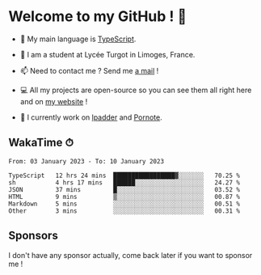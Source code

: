 # Welcome to my GitHub ! 🌃

- 🔭 My main language is [TypeScript](https://www.typescriptlang.org/).

- 🌱 I am a student at Lycée Turgot in Limoges, France.

- 📫 Need to contact me ? Send me <a href="mailto:mikkel@milescode.dev">a mail</a> !

- 💻 All my projects are open-source so you can see them all right here and on <a href="https://www.vexcited.ml">my website</a> !

- 👀 I currently work on [lpadder](https://github.com/Vexcited/lpadder) and [Pornote](https://github.com/Vexcited/Pornote).

## WakaTime ⏱

<!--START_SECTION:waka-->

```text
From: 03 January 2023 - To: 10 January 2023

TypeScript   12 hrs 24 mins  █████████████████▓░░░░░░░   70.25 %
sh           4 hrs 17 mins   ██████░░░░░░░░░░░░░░░░░░░   24.27 %
JSON         37 mins         █░░░░░░░░░░░░░░░░░░░░░░░░   03.52 %
HTML         9 mins          ▒░░░░░░░░░░░░░░░░░░░░░░░░   00.87 %
Markdown     5 mins          ░░░░░░░░░░░░░░░░░░░░░░░░░   00.51 %
Other        3 mins          ░░░░░░░░░░░░░░░░░░░░░░░░░   00.31 %
```

<!--END_SECTION:waka-->

## Sponsors

I don't have any sponsor actually, come back later if you want to sponsor me !
